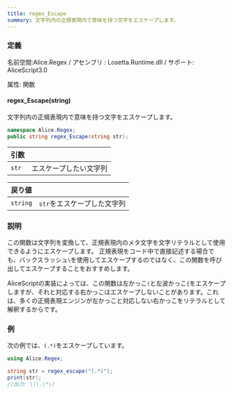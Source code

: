 ```yaml
---
title: regex_Escape
summary: 文字列内の正規表現内で意味を持つ文字をエスケープします。
---
```


### 定義
名前空間:Alice.Regex / アセンブリ : Losetta.Runtime.dll / サポート: AliceScript3.0

属性: 関数

#### regex_Escape(string)

文字列内の正規表現内で意味を持つ文字をエスケープします。

```cs title="AliceScript"
namespace Alice.Regex;
public string regex_Escape(string str);
```

|引数| |
|-|-|
|`str`|エスケープしたい文字列|

|戻り値| |
|-|-|
|`string`|`str`をエスケープした文字列|

### 説明
この関数は文字列を変換して、正規表現内のメタ文字を文字リテラルとして使用できるようにエスケープします。
正規表現をコード中で直接記述する場合でも、バックスラッシュ`\`を使用してエスケープするのではなく、この関数を呼び出してエスケープすることをおすすめします。

AliceScriptの実装によっては、この関数は左かっこ`(`と左波かっこ`{`をエスケープしますが、それと対応する右かっこはエスケープしないことがあります。これは、多くの正規表現エンジンが左かっこと対応しない右かっこをリテラルとして解釈するからです。

### 例
次の例では、`(.*)`をエスケープしています。

```cs title="AliceScript"
using Alice.Regex;

string str = regex_escape("(.*)");
print(str);
//出力: \(\.\*\)
```